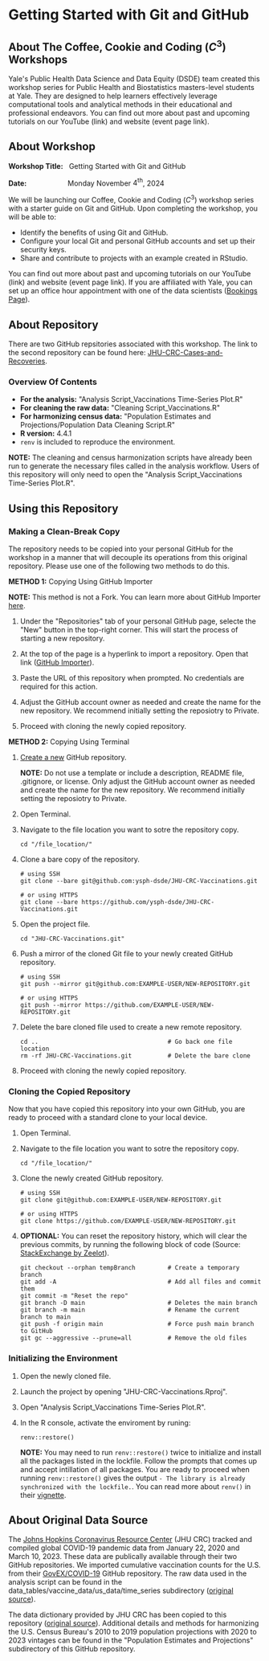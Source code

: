 # Getting Started with Git and GitHub

## About The Coffee, Cookie and Coding $\left(C^3\right)$ Workshops

Yale's Public Health Data Science and Data Equity (DSDE) team created this workshop series for Public Health and Biostatistics masters-level students at Yale. They are designed to help learners effectively leverage computational tools and analytical methods in their educational and professional endeavors. You can find out more about past and upcoming tutorials on our YouTube (link) and website (event page link).


## About Workshop

**Workshop Title:** &nbsp; Getting Started with Git and GitHub

**Date:** &emsp;&emsp;&emsp;&emsp;&emsp;&nbsp; Monday November $4^{\text{th}}$, 2024

We will be launching our Coffee, Cookie and Coding $\left(C^3\right)$ workshop series with a starter guide on Git and GitHub. Upon completing the workshop, you will be able to:
- Identify the benefits of using Git and GitHub.
- Configure your local Git and personal GitHub accounts and set up their security keys.
- Share and contribute to projects with an example created in RStudio.

You can find out more about past and upcoming tutorials on our YouTube (link) and website (event page link). If you are affiliated with Yale, you can set up an office hour appointment with one of the data scientists ([Bookings Page](https://outlook.office365.com/owa/calendar/DataScienceDataEquityOfficeHours@yale.edu/bookings/)).

## About Repository

There are two GitHub repsitories associated with this workshop. The link to the second repository can be found here: [JHU-CRC-Cases-and-Recoveries](https://github.com/ysph-dsde/JHU-CRC-Cases-and-Recoveries).

### Overview Of Contents

- **For the analysis:** "Analysis Script_Vaccinations Time-Series Plot.R"
- **For cleaning the raw data:** "Cleaning Script_Vaccinations.R"
- **For harmonizing census data:** "Population Estimates and Projections/Population Data Cleaning Script.R"
- **R version:** 4.4.1
- ``renv`` is included to reproduce the environment.

**NOTE:** The cleaning and census harmonization scripts have already been run to generate the necessary files called in the analysis workflow. Users of this repository will only need to open the "Analysis Script_Vaccinations Time-Series Plot.R".

## Using this Repository

### Making a Clean-Break Copy

The repository needs to be copied into your personal GitHub for the workshop in a manner that will decouple its operations from this original repository. Please use one of the following two methods to do this.

**METHOD 1:** Copying Using GitHub Importer

**NOTE:** This method is not a Fork. You can learn more about GitHub Importer [here](https://docs.github.com/en/migrations/importing-source-code/using-github-importer/importing-a-repository-with-github-importer).

1. Under the "Repositories" tab of your personal GitHub page, selecte the "New" button in the top-right corner. This will start the process of starting a new repository.

2. At the top of the page is a hyperlink to import a repository. Open that link ([GitHub Importer](https://github.com/new/import)).

3. Paste the URL of this repository when prompted. No credentials are required for this action.

4. Adjust the GitHub account owner as needed and create the name for the new repository. We recommend initially setting the reposiotry to Private.

5. Proceed with cloning the newly copied repository.

**METHOD 2:** Copying Using Terminal

1. [Create a new](https://docs.github.com/en/repositories/creating-and-managing-repositories/creating-a-new-repository) GitHub repository.
   
   **NOTE:** Do not use a template or include a description, README file, .gitignore, or license. Only adjust the GitHub account owner as needed and create the name for the new repository. We recommend initially setting the reposiotry to Private.
   
2. Open Terminal.

3. Navigate to the file location you want to sotre the repository copy.
   ```
   cd "/file_location/"
   ```

5. Clone a bare copy of the repository.
   ```
   # using SSH
   git clone --bare git@github.com:ysph-dsde/JHU-CRC-Vaccinations.git
   
   # or using HTTPS
   git clone --bare https://github.com/ysph-dsde/JHU-CRC-Vaccinations.git
   ```
   
6. Open the project file.
   ```
   cd "JHU-CRC-Vaccinations.git"
   ```
   
7. Push a mirror of the cloned Git file to your newly created GitHub repository.
   ```
   # using SSH
   git push --mirror git@github.com:EXAMPLE-USER/NEW-REPOSITORY.git

   # or using HTTPS
   git push --mirror https://github.com/EXAMPLE-USER/NEW-REPOSITORY.git
   ```

8. Delete the bare cloned file used to create a new remote repository.
   ```
   cd ..                                    # Go back one file location
   rm -rf JHU-CRC-Vaccinations.git          # Delete the bare clone
   ```
9. Proceed with cloning the newly copied repository.

### Cloning the Copied Repository

Now that you have copied this repository into your own GitHub, you are ready to proceed with a standard clone to your local device.
  
1. Open Terminal.

2. Navigate to the file location you want to sotre the repository copy.
   ```
   cd "/file_location/"
   ```
4. Clone the newly created GitHub repository.
   ```
   # using SSH
   git clone git@github.com:EXAMPLE-USER/NEW-REPOSITORY.git

   # or using HTTPS
   git clone https://github.com/EXAMPLE-USER/NEW-REPOSITORY.git
   ```

5. **OPTIONAL:** You can reset the repository history, which will clear the previous commits, by running the following block of code (Source: [StackExchange by Zeelot](https://stackoverflow.com/questions/9683279/make-the-current-commit-the-only-initial-commit-in-a-git-repository)).
    ```
    git checkout --orphan tempBranch         # Create a temporary branch
    git add -A                               # Add all files and commit them
    git commit -m "Reset the repo"
    git branch -D main                       # Deletes the main branch
    git branch -m main                       # Rename the current branch to main
    git push -f origin main                  # Force push main branch to GitHub
    git gc --aggressive --prune=all          # Remove the old files
    ```

### Initializing the Environment

1. Open the newly cloned file.
2. Launch the project by opening "JHU-CRC-Vaccinations.Rproj".
3. Open "Analysis Script_Vaccinations Time-Series Plot.R".
4. In the R console, activate the enviroment by runing:
    ```
    renv::restore()
    ```

   **NOTE:** You may need to run ``renv::restore()`` twice to initialize and install all the packages listed in the lockfile. Follow the prompts that comes up and accept intillation of all packages. You are ready to proceed when running ``renv::restore()`` gives the output ``- The library is already synchronized with the lockfile.``. You can read more about ``renv()`` in their [vignette](https://rstudio.github.io/renv/articles/renv.html).

## About Original Data Source

The [Johns Hopkins Coronavirus Resource Center](https://coronavirus.jhu.edu/) (JHU CRC) tracked and compiled global COVID-19 pandemic data from January 22, 2020 and March 10, 2023. These data are publically available through their two GitHub repositories. We imported cumulative vaccination counts for the U.S. from their [GovEX/COVID-19](https://github.com/govex/COVID-19/tree/master/data_tables/vaccine_data) GitHub repository. The raw data used in the analysis script can be found in the data_tables/vaccine_data/us_data/time_series subdirectory ([original source](https://github.com/govex/COVID-19/blob/master/data_tables/vaccine_data/us_data/time_series/time_series_covid19_vaccine_us.csv)).

The data dictionary provided by JHU CRC has been copied to this repository ([original source](https://github.com/govex/COVID-19/tree/master/data_tables/vaccine_data/us_data)). Additional details and methods for harmonizing the U.S. Census Bureau's 2010 to 2019 population projections with 2020 to 2023 vintages can be found in the "Population Estimates and Projections" subdirectory of this GitHub repository.







